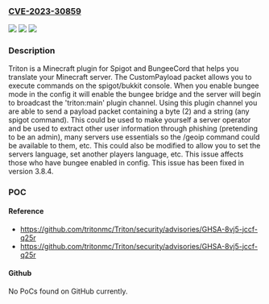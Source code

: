 ### [CVE-2023-30859](https://cve.mitre.org/cgi-bin/cvename.cgi?name=CVE-2023-30859)
![](https://img.shields.io/static/v1?label=Product&message=Triton&color=blue)
![](https://img.shields.io/static/v1?label=Version&message=%3D%20%3C%203.8.4%20&color=brighgreen)
![](https://img.shields.io/static/v1?label=Vulnerability&message=CWE-419%3A%20Unprotected%20Primary%20Channel&color=brighgreen)

### Description

Triton is a Minecraft plugin for Spigot and BungeeCord that helps you translate your Minecraft server. The CustomPayload packet allows you to execute commands on the spigot/bukkit console. When you enable bungee mode in the config it will enable the bungee bridge and the server will begin to broadcast the 'triton:main' plugin channel. Using this plugin channel you are able to send a payload packet containing a byte (2) and a string (any spigot command). This could be used to make yourself a server operator and be used to extract other user information through phishing (pretending to be an admin), many servers use essentials so the /geoip command could be available to them, etc. This could also be modified to allow you to set the servers language, set another players language, etc. This issue affects those who have bungee enabled in config. This issue has been fixed in version 3.8.4.

### POC

#### Reference
- https://github.com/tritonmc/Triton/security/advisories/GHSA-8vj5-jccf-q25r
- https://github.com/tritonmc/Triton/security/advisories/GHSA-8vj5-jccf-q25r

#### Github
No PoCs found on GitHub currently.

